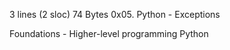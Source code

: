 3 lines (2 sloc)  74 Bytes
0x05. Python - Exceptions

Foundations - Higher-level programming Python
